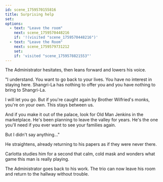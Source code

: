 ```yaml
---
id: scene_1759570155816
title: Surprising help
set:
options:
  - text: "Leave the room"
    next: scene_1759570448216
    if: '!(visited "scene_1759570448216")'
  - text: "Leave the Room"
    next: scene_1759579731212
    set:
    if: 'visited "scene_1759578821553"'
---
```


The Administrator hesitates, then leans forward and lowers his voice.

"I understand. You want to go back to your lives. You have no interest in staying here. Shangri-La has nothing to offer you and you have nothing to bring to Shangri-La.

I will let you go. But if you're caught again by Brother Wilfried's monks, you're on your own. This stays between us.

And if you make it out of the palace, look for Old Man Jenkins in the marketplace. He's been planning to leave the valley for years. He's the one you'll need if you ever want to see your families again.

But I didn't say anything..."

He straightens, already returning to his papers as if they were never there.

Carlotta studies him for a second that calm, cold mask and wonders what game this man is really playing.

The Administrator goes back to his work. The trio can now leave his room and return to the hallway without trouble.